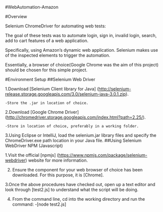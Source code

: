 #WebAutomation-Amazon

#Overview

Selenium ChromeDriver for automating web tests:

The goal of these tests was to automate login, sign in, invalid login, search, add to cart features of a web application. 

Specifically, using Amazon’s dynamic web application. Selenium makes use of the inspected elements to trigger the automation. 

Essentially, a browser of choice(Google Chrome was the aim of this project) should be chosen for this simple project.

#Environment Setup
##Selenium Web Driver

1.Download [Selenium Client library for Java] (http://selenium-release.storage.googleapis.com/3.0/selenium-java-3.0.1.zip).

	-Store the .jar in location of choice.
2.Download [Google Chrome Driver] (http://chromedriver.storage.googleapis.com/index.html?path=2.25/).

	-Store in location of choice, preferably in a working folder.
3.Using Eclipse or IntelliJ, load the selenium.jar library files and specify the 
ChromeDriver.exe path location in your Java file.
##Using Selenium WebDriver NPM (Javascript)

1.Visit the official [npmjs] (https://www.npmjs.com/package/selenium-webdriver) website for more information.

2. Ensure the component for your web browser of choice has been downloaded. For this purpose, it is [Chrome].

3.Once the above procedures have checked out, open up a text editor and look through [test2.js] to understand what the script will be doing.

4. From the command line, cd into the working directory and run the command: 
	-[node test2.js]